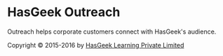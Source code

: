 HasGeek Outreach
================

Outreach helps corporate customers connect with HasGeek's audience.

Copyright © 2015-2016 by [HasGeek Learning Private Limited](https://hasgeek.com/about/)
